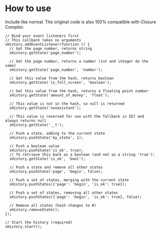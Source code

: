 # How to use

Include like normal. The original code is also 100% compatible with Closure Compiler.

    // Bind your event listeners first
    // This callback takes no arguments
    sHistory.addEventListener(function () {
      // Get the page number, returns string
      sHistory.getState('page_number');

      // Get the page number, returns a number (int and integer do the same)
      sHistory.getState('page_number', 'number');

      // Get this value from the hash, returns boolean
      sHistory.getState('is_full_screen', 'boolean');

      // Get this value from the hash, returns a floating point number
      sHistory.getState('amount_of_money', 'float');

      // This value is not in the hash, so null is returned
      sHistory.getState('nonexistant');

      // This value is reserved for use with the fallback in IE7 and always returns null
      sHistory.getState('__t');

      // Push a state, adding to the current state
      sHistory.pushState('my_state', 1);

      // Push a boolean value
      sHistory.pushState('is_ok', true);
      // To retrieve this back as a boolean (and not as a string 'true'):
      sHistory.getState('is_ok', 'bool');

      // Push a state and remove all other states
      sHistory.pushState('page', 'begin', false);

      // Push a set of states, merging with the current state
      sHistory.pushStates({'page': 'begin', 'is_ok': true});

      // Push a set of states, removing all other states
      sHistory.pushStates({'page': 'begin', 'is_ok': true}, false);

      // Remove all states (hash changes to #)
      sHistory.removeState();
    });

    // Start the history (required)
    sHistory.start();
